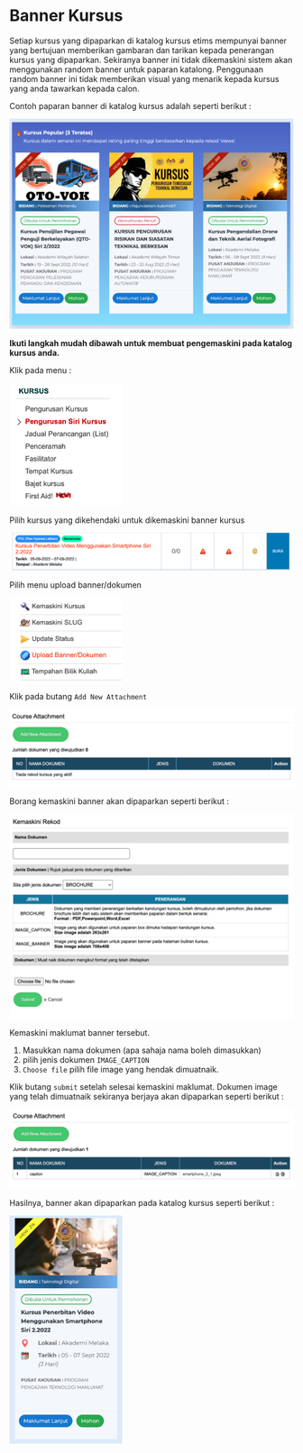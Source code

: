 # Banner Kursus

Setiap kursus yang dipaparkan di katalog kursus etims mempunyai banner yang bertujuan memberikan gambaran dan tarikan kepada penerangan kursus yang dipaparkan. Sekiranya banner ini tidak dikemaskini sistem akan menggunakan random banner untuk paparan katalong. Penggunaan random banner ini tidak memberikan visual yang menarik kepada kursus yang anda tawarkan kepada calon.

Contoh paparan banner di katalog kursus adalah seperti berikut : 

![alt banner kursus](img/banner/banner_kursus.png)

**Ikuti langkah mudah dibawah untuk membuat pengemaskini pada katalog kursus anda.** 

Klik pada menu : 

<img alt='menu bajet' src='../img/banner/menu_kursus.png' width='200px'>

Pilih kursus yang dikehendaki untuk dikemaskini banner kursus

![alt nama kursus](img/banner/nama_kursus.png)

Pilih menu upload banner/dokumen

<img alt='menu bajet' src='../img/banner/upload_banner.png' width='200px'>

Klik pada butang `Add New Attachment`

![maklumat banner](img/banner/maklumat_banner.png)

Borang kemaskini banner akan dipaparkan seperti berikut : 

![kemaskini maklumat](img/banner/kemaskini_maklumat.png)

Kemaskini maklumat banner tersebut. 

1. Masukkan nama dokumen (apa sahaja nama boleh dimasukkan)
2. pilih jenis dokumen `IMAGE_CAPTION`
3. `Choose file` pilih file image yang hendak dimuatnaik.

Klik butang `submit` setelah selesai kemaskini maklumat. Dokumen image yang telah dimuatnaik sekiranya berjaya akan dipaparkan seperti berikut : 

![detail banner](img/banner/detail_banner.png)

Hasilnya, banner akan dipaparkan pada katalog kursus seperti berikut : 

<img alt='menu bajet' src='../img/banner/banner.png' width='200px'>
